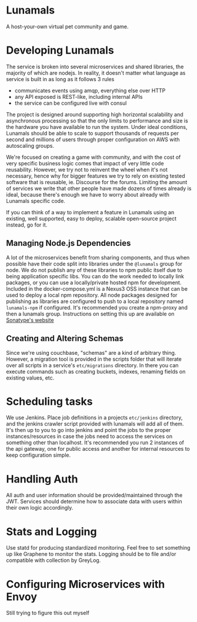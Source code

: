 # Lunamals
A host-your-own virtual pet community and game.

# Developing Lunamals
The service is broken into several microservices and shared libraries, the majority of which are nodejs.  In reality, it doesn't matter what language as service is built in as long as it follows 3 rules

- communicates events using amqp, everything else over HTTP
- any API exposed is REST-like, including internal APIs
- the service can be configured live with consul

The project is designed around supporting high horizontal scalability and asynchronous processing so that the only limits to performance and size is the hardware you have available to run the system.  Under ideal conditions, Lunamals should be able to scale to support thousands of requests per second and millions of users through proper configuration on AWS with autoscaling groups.

We're focused on creating a game with community, and with the cost of very specific business logic comes that impact of very little code reusability.  However, we try not to reinvent the wheel when it's not necessary, hence why for bigger features we try to rely on existing tested software that is reusable, ie. Discourse for the forums.  Limiting the amount of services we write that other people have made dozens of times already is ideal, because there's enough we have to worry about already with Lunamals specific code.  

If you can think of a way to implement a feature in Lunamals using an existing, well supported, easy to deploy, scalable open-source project instead, go for it.

## Managing Node.js Dependencies
A lot of the microservices benefit from sharing components, and thus when possible have their code split into libraries under the `@lunamals` group for node.  We do not publish any of these libraries to npm public itself due to being application specific libs.  You can do the work needed to locally link packages, or you can use a locally/private hosted npm for development.  Included in the docker-compose.yml is a Nexus3 OSS instance that can be used to deploy a local npm repository.  All node packages designed for publishing as libraries are configured to push to a local repository named `lunamals-npm` if configured.  It's recommended you create a npm-proxy and then a lunamals group.  Instructions on setting this up are available on [Sonatype's website](https://blog.sonatype.com/using-nexus-3-as-your-repository-part-2-npm-packages)

## Creating and Altering Schemas
Since we're using couchbase, "schemas" are a kind of arbitrary thing.  However, a migration tool is provided in the scripts folder that will iterate over all scripts in a service's `etc/migrations` directory.  In there you can execute commands such as creating buckets, indexes, renaming fields on existing values, etc.

# Scheduling tasks
We use Jenkins.  Place job definitions in a projects `etc/jenkins` directory, and the jenkins crawler script provided with lunamals will add all of them.  It's then up to you to go into jenkins and point the jobs to the proper instances/resources in case the jobs need to access the services on something other than localhost.  It's recommended you run 2 instances of the api gateway, one for public access and another for internal resources to keep configuration simple.

# Handling Auth
All auth and user information should be provided/maintained through the JWT.  Services should determine how to associate data with users within their own logic accordingly.

# Stats and Logging
Use statd for producing standardized monitoring.  Feel free to set something up like Graphene to monitor the stats.  Logging should be to file and/or compatible with collection by GreyLog.

# Configuring Microservices with Envoy
Still trying to figure this out myself

